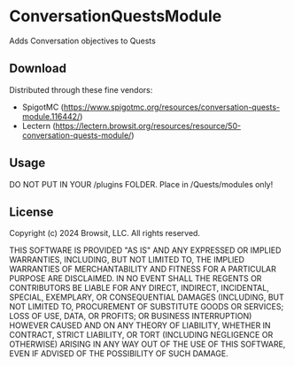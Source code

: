 # ConversationQuestsModule
Adds Conversation objectives to Quests

## Download
Distributed through these fine vendors:
- SpigotMC (https://www.spigotmc.org/resources/conversation-quests-module.116442/)
- Lectern (https://lectern.browsit.org/resources/resource/50-conversation-quests-module/)

## Usage
DO NOT PUT IN YOUR /plugins FOLDER. Place in /Quests/modules only!

## License
Copyright (c) 2024 Browsit, LLC. All rights reserved.

THIS SOFTWARE IS PROVIDED "AS IS" AND ANY EXPRESSED OR IMPLIED WARRANTIES, INCLUDING, BUT NOT LIMITED TO, THE IMPLIED WARRANTIES OF MERCHANTABILITY AND FITNESS FOR A PARTICULAR PURPOSE ARE DISCLAIMED. IN NO EVENT SHALL THE REGENTS OR CONTRIBUTORS BE LIABLE FOR ANY DIRECT, INDIRECT, INCIDENTAL, SPECIAL, EXEMPLARY, OR CONSEQUENTIAL DAMAGES (INCLUDING, BUT NOT LIMITED TO, PROCUREMENT OF SUBSTITUTE GOODS OR SERVICES; LOSS OF USE, DATA, OR PROFITS; OR BUSINESS INTERRUPTION) HOWEVER CAUSED AND ON ANY THEORY OF LIABILITY, WHETHER IN CONTRACT, STRICT LIABILITY, OR TORT (INCLUDING NEGLIGENCE OR OTHERWISE) ARISING IN ANY WAY OUT OF THE USE OF THIS SOFTWARE, EVEN IF ADVISED OF THE POSSIBILITY OF SUCH DAMAGE.